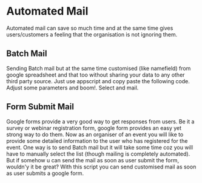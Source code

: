 # Automated Mail
Automated mail can save so much time and at the same time gives users/customers a feeling that the organisation is not ignoring them.
## Batch Mail
Sending Batch mail but at the same time customised (like namefield) from google spreadsheet and that too without sharing your data to any other third party source. Just use appscript and copy paste the following code. Adjust some parameters and boom!. Select and mail.

## Form Submit Mail
Google forms provide a very good way to get responses from users. Be it a survey or webinar registration form, google form provides an easy yet strong way to do them. Now as an organiser of an event you will like to provide some detailed information to the user who has registered for the event. One way is to send Batch mail but it will take some time coz you will have to manually select the list (though mailing is completely automated).
But if somehow u can send the mail as soon as user submit the form, wouldn'y it be great? With this script you can send customised mail as soon as user submits a google form.
